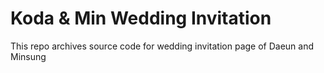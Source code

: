 # Koda & Min Wedding Invitation
This repo archives source code for wedding invitation page of Daeun and Minsung 
